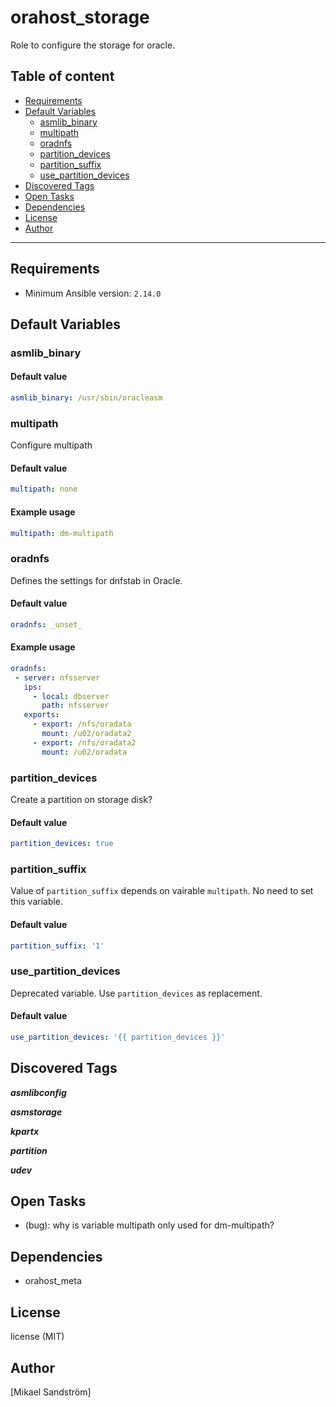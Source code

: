 # orahost_storage

Role to configure the storage for oracle.

## Table of content

- [Requirements](#requirements)
- [Default Variables](#default-variables)
  - [asmlib_binary](#asmlib_binary)
  - [multipath](#multipath)
  - [oradnfs](#oradnfs)
  - [partition_devices](#partition_devices)
  - [partition_suffix](#partition_suffix)
  - [use_partition_devices](#use_partition_devices)
- [Discovered Tags](#discovered-tags)
- [Open Tasks](#open-tasks)
- [Dependencies](#dependencies)
- [License](#license)
- [Author](#author)

---

## Requirements

- Minimum Ansible version: `2.14.0`


## Default Variables

### asmlib_binary

#### Default value

```YAML
asmlib_binary: /usr/sbin/oracleasm
```

### multipath

Configure multipath

#### Default value

```YAML
multipath: none
```

#### Example usage

```YAML
multipath: dm-multipath
```

### oradnfs

Defines the settings for dnfstab in Oracle.

#### Default value

```YAML
oradnfs: _unset_
```

#### Example usage

```YAML
oradnfs:
 - server: nfsserver
   ips:
     - local: dbserver
       path: nfsserver
   exports:
     - export: /nfs/oradata
       mount: /u02/oradata2
     - export: /nfs/oradata2
       mount: /u02/oradata
```

### partition_devices

Create a partition on storage disk?

#### Default value

```YAML
partition_devices: true
```

### partition_suffix

Value of `partition_suffix` depends on vairable `multipath`.
No need to set this variable.

#### Default value

```YAML
partition_suffix: '1'
```

### use_partition_devices

Deprecated variable. Use `partition_devices` as replacement.

#### Default value

```YAML
use_partition_devices: '{{ partition_devices }}'
```

## Discovered Tags

**_asmlibconfig_**

**_asmstorage_**

**_kpartx_**

**_partition_**

**_udev_**

## Open Tasks

- (bug): why is variable multipath only used for dm-multipath?

## Dependencies

- orahost_meta

## License

license (MIT)

## Author

[Mikael Sandström]
